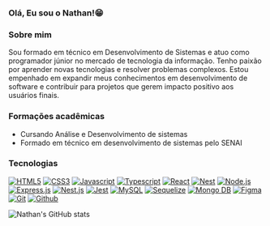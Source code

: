 
### Olá, Eu sou o Nathan!😁

### Sobre mim
Sou formado em técnico em Desenvolvimento de Sistemas e atuo como programador júnior no mercado de tecnologia da informação. Tenho paixão por aprender novas tecnologias e resolver problemas complexos. Estou empenhado em expandir meus conhecimentos em desenvolvimento de software e contribuir para projetos que gerem impacto positivo aos usuários finais.

### Formações acadêmicas
- Cursando Análise e Desenvolvimento de sistemas
- Formado em técnico em desenvolvimento de sistemas pelo SENAI

### Tecnologias
[![HTML5](https://skillicons.dev/icons?i=html)]()
[![CSS3](https://skillicons.dev/icons?i=css)]()
[![Javascript](https://skillicons.dev/icons?i=js)]()
[![Typescript](https://skillicons.dev/icons?i=ts)]()
[![React](https://skillicons.dev/icons?i=react)]()
[![Nest](https://skillicons.dev/icons?i=nextjs)]()
[![Node.js](https://skillicons.dev/icons?i=nodejs)]() 
[![Express.js](https://skillicons.dev/icons?i=express)]()
[![Nest.js](https://skillicons.dev/icons?i=nest)]()
[![Jest](https://skillicons.dev/icons?i=jest)]()
[![MySQL](https://skillicons.dev/icons?i=mysql)]()
[![Sequelize](https://skillicons.dev/icons?i=sequelize)]()
[![Mongo DB](https://skillicons.dev/icons?i=mongodb)]()
[![Figma](https://skillicons.dev/icons?i=figma)]()
[![Git](https://skillicons.dev/icons?i=git)]()
[![Github](https://skillicons.dev/icons?i=github)]()

![Nathan's GitHub stats](https://github-readme-stats.vercel.app/api?username=nika565&show_icons=true&theme=dracula)
